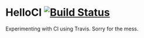 # HelloCI [![Build Status](https://travis-ci.com/graphnode/HelloCI.svg?branch=master)](https://travis-ci.com/graphnode/HelloCI)
Experimenting with CI using Travis. Sorry for the mess.